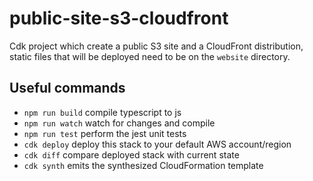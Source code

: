 # public-site-s3-cloudfront

Cdk project which create a public S3 site and a CloudFront distribution, static files that will be deployed need to be on 
the `website` directory.

## Useful commands

* `npm run build`   compile typescript to js
* `npm run watch`   watch for changes and compile
* `npm run test`    perform the jest unit tests
* `cdk deploy`      deploy this stack to your default AWS account/region
* `cdk diff`        compare deployed stack with current state
* `cdk synth`       emits the synthesized CloudFormation template
